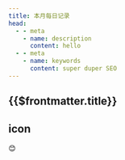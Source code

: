 ```yaml
---
title: 本月每日记录
head:
  - - meta
    - name: description
      content: hello
  - - meta
    - name: keywords
      content: super duper SEO
---
```


<script setup>
import test from '../../src/components/test.vue'
</script>

## {{$frontmatter.title}}

<test
  title="$frontmatter.title"
/>

## icon

:blush:
